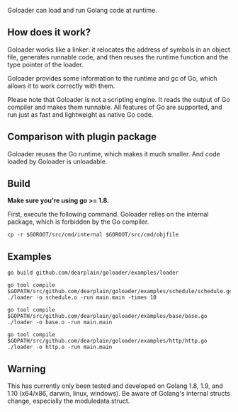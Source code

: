 
Goloader can load and run Golang code at runtime.

## How does it work?

Goloader works like a linker: it relocates the address of symbols in an object file, generates runnable code, and then reuses the runtime function and the type pointer of the loader.

Goloader provides some information to the runtime and gc of Go, which allows it to work correctly with them.

Please note that Goloader is not a scripting engine. It reads the output of Go compiler and makes them runnable. All features of Go are supported, and run just as fast and lightweight as native Go code.

## Comparison with plugin package

Goloader reuses the Go runtime, which makes it much smaller. And code loaded by Goloader is unloadable.

## Build

**Make sure you're using go >= 1.8.**

First, execute the following command. Goloader relies on the internal package, which is forbidden by the Go compiler.
```
cp -r $GOROOT/src/cmd/internal $GOROOT/src/cmd/objfile
```

## Examples

```
go build github.com/dearplain/goloader/examples/loader

go tool compile $GOPATH/src/github.com/dearplain/goloader/examples/schedule/schedule.go
./loader -o schedule.o -run main.main -times 10

go tool compile $GOPATH/src/github.com/dearplain/goloader/examples/base/base.go
./loader -o base.o -run main.main

go tool compile $GOPATH/src/github.com/dearplain/goloader/examples/http/http.go
./loader -o http.o -run main.main
```

## Warning

This has currently only been tested and developed on Golang 1.8, 1.9, and 1.10 (x64/x86, darwin, linux, windows).
Be aware of Golang's internal structs change, especially the moduledata struct.
